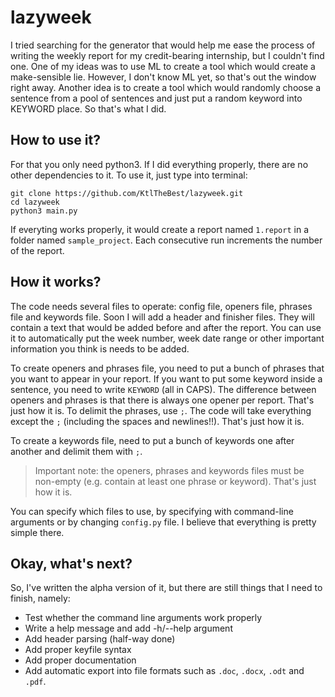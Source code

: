 # lazyweek
I tried searching for the generator that would help me ease the process of writing the weekly report for my credit-bearing internship, but I couldn't find one. One of my ideas was to use ML to create a tool which would create a make-sensible lie. However, I don't know ML yet, so that's out the window right away. Another idea is to create a tool which would randomly choose a sentence from a pool of sentences and just put a random keyword into KEYWORD place. So that's what I did.

## How to use it?
For that you only need python3. If I did everything properly, there are no other dependencies to it. To use it, just type into terminal:
```
git clone https://github.com/KtlTheBest/lazyweek.git
cd lazyweek
python3 main.py
```
If everyting works properly, it would create a report named `1.report` in a folder named `sample_project`. Each consecutive run increments the number of the report.

## How it works?
The code needs several files to operate: config file, openers file, phrases file and keywords file. Soon I will add a header and finisher files. They will contain a text that would be added before and after the report. You can use it to automatically put the week number, week date range or other important information you think is needs to be added.

To create openers and phrases file, you need to put a bunch of phrases that you want to appear in your report. If you want to put some keyword inside a sentence, you need to write `KEYWORD` (all in CAPS). The difference between openers and phrases is that there is always one opener per report. That's just how it is. To delimit the phrases, use `;`. The code will take everything except the `;` (including the spaces and newlines!!). That's just how it is.

To create a keywords file, need to put a bunch of keywords one after another and delimit them with `;`.

> Important note: the openers, phrases and keywords files must be non-empty (e.g. contain at least one phrase or keyword). That's just how it is.

You can specify which files to use, by specifying with command-line arguments or by changing `config.py` file. I believe that everything is pretty simple there.

## Okay, what's next?
So, I've written the alpha version of it, but there are still things that I need to finish, namely:
 - Test whether the command line arguments work properly
 - Write a help message and add -h/--help argument
 - Add header parsing (half-way done)
 - Add proper keyfile syntax
 - Add proper documentation
 - Add automatic export into file formats such as `.doc`, `.docx`, `.odt` and `.pdf`.
